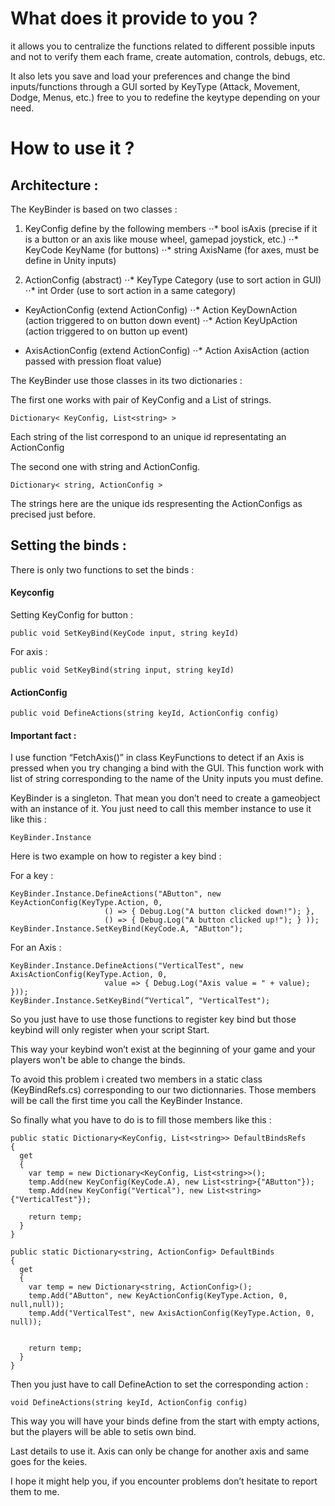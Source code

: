 # What does it provide to you ?

it allows you to centralize the functions related to different possible inputs and not to verify them each frame, create automation, controls, debugs, etc.

It also lets you save and load your preferences and change the bind inputs/functions through a GUI sorted by KeyType (Attack, Movement, Dodge, Menus, etc.) free to you to redefine the keytype depending on your need.

# How to use it ?

## Architecture :

The KeyBinder is based on two classes :

  1. KeyConfig define by the following members
⋅⋅* bool isAxis (precise if it is a button or an axis like mouse wheel, gamepad joystick, etc.)
⋅⋅* KeyCode KeyName (for buttons)
⋅⋅* string  AxisName (for axes, must be define in Unity inputs)

  2. ActionConfig (abstract)
⋅⋅* KeyType Category (use to sort action in GUI)
⋅⋅* int Order (use to sort action in a same category)

  * KeyActionConfig (extend ActionConfig)
⋅⋅* Action KeyDownAction (action triggered to on button down event)
⋅⋅* Action KeyUpAction (action triggered to on button up event)

  * AxisActionConfig (extend ActionConfig)
⋅⋅* Action<float> AxisAction (action passed with pression float value)


The KeyBinder use those classes in its two dictionaries :

The first one works with pair of KeyConfig and a List of strings.
```
Dictionary< KeyConfig, List<string> >
```
Each string of the list correspond to an unique id representating an ActionConfig 

The second one with string and ActionConfig.
```
Dictionary< string, ActionConfig >
```
The strings here are the unique ids respresenting the ActionConfigs as precised just before.

## Setting the binds :

There is only two functions to set the binds :

#### Keyconfig

Setting KeyConfig for button :
```
public void SetKeyBind(KeyCode input, string keyId)
```
For axis : 
```
public void SetKeyBind(string input, string keyId)
```

#### ActionConfig
```
public void DefineActions(string keyId, ActionConfig config)
```


#### Important fact :

I use function “FetchAxis()” in class KeyFunctions to detect if an Axis is pressed when you try changing a bind with the GUI. This function work with list of string corresponding to the name of the Unity inputs you must define.

KeyBinder is a singleton. That mean you don’t need to create a gameobject with an instance of it. You just need to call this member instance to use it like this :

```
KeyBinder.Instance
```

Here is two example on how to register a key bind :

For a key :

```
KeyBinder.Instance.DefineActions("AButton", new KeyActionConfig(KeyType.Action, 0,
                     () => { Debug.Log("A button clicked down!"); }, 
                     () => { Debug.Log("A button clicked up!"); } ));
KeyBinder.Instance.SetKeyBind(KeyCode.A, "AButton");
```

For an Axis :

```
KeyBinder.Instance.DefineActions("VerticalTest", new AxisActionConfig(KeyType.Action, 0, 
                     value => { Debug.Log("Axis value = " + value); }));
KeyBinder.Instance.SetKeyBind(“Vertical”, "VerticalTest");
```

So you just have to use those functions to register key bind but those keybind will only register when your script Start.

This way your keybind won’t exist at the beginning of your game and your players won’t be able to change the binds.

To avoid this problem i created two members in a static class (KeyBindRefs.cs) corresponding to our two dictionnaries. Those members will be call the first time you call the KeyBinder Instance.

So finally what you have to do is to fill those members like this :

```
public static Dictionary<KeyConfig, List<string>> DefaultBindsRefs
{
  get
  {
    var temp = new Dictionary<KeyConfig, List<string>>();
    temp.Add(new KeyConfig(KeyCode.A), new List<string>{"AButton"});
    temp.Add(new KeyConfig("Vertical"), new List<string>{"VerticalTest"});

    return temp;
  }
}

public static Dictionary<string, ActionConfig> DefaultBinds
{
  get
  {
    var temp = new Dictionary<string, ActionConfig>();
    temp.Add("AButton", new KeyActionConfig(KeyType.Action, 0, null,null));
    temp.Add("VerticalTest", new AxisActionConfig(KeyType.Action, 0, null));

            
    return temp;
  }
}
```

Then you just have to call DefineAction to set the corresponding action :

```
void DefineActions(string keyId, ActionConfig config)
```

This way you will have your binds define from the start with empty actions, but the players will be able to setis own bind.

Last details to use it. Axis can only be change for another axis and same goes for the keies.

I hope it might help you, if you encounter problems don’t hesitate to report them to me.
